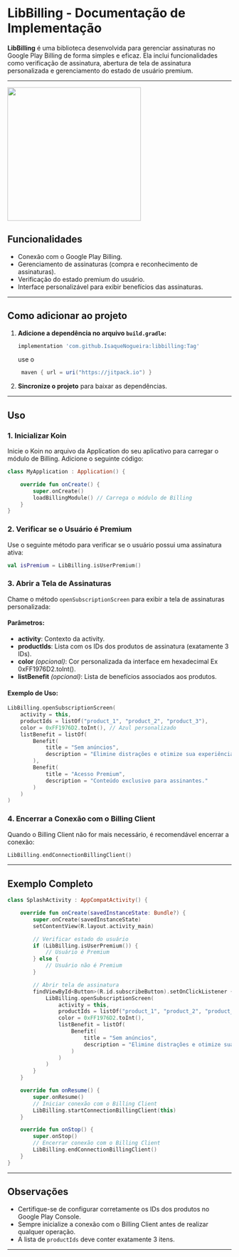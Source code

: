 # LibBilling - Documentação de Implementação

**LibBilling** é uma biblioteca desenvolvida para gerenciar assinaturas no Google Play Billing de forma simples e eficaz. Ela inclui funcionalidades como verificação de assinatura, abertura de tela de assinatura personalizada e gerenciamento do estado de usuário premium.

---

<img src="https://github.com/user-attachments/assets/5e9d44ef-8f2f-4191-84c3-a553f7c5bc0d" width="300">



## **Funcionalidades**

- Conexão com o Google Play Billing.
- Gerenciamento de assinaturas (compra e reconhecimento de assinaturas).
- Verificação do estado premium do usuário.
- Interface personalizável para exibir benefícios das assinaturas.

---

## **Como adicionar ao projeto**

1. **Adicione a dependência no arquivo `build.gradle`:**

   ```groovy
   implementation 'com.github.IsaqueNogueira:libbilling:Tag'
   ```

   use o
    ```groovy
     maven { url = uri("https://jitpack.io") }
    ```

3. **Sincronize o projeto** para baixar as dependências.

---

## **Uso**

### **1. Inicializar Koin**

Inicie o Koin no arquivo da Application do seu aplicativo para carregar o módulo de Billing. Adicione o seguinte código:
```kotlin
class MyApplication : Application() {

    override fun onCreate() {
        super.onCreate()
        loadBillingModule() // Carrega o módulo de Billing
    }
}
```

### **2. Verificar se o Usuário é Premium**

Use o seguinte método para verificar se o usuário possui uma assinatura ativa:

```kotlin
val isPremium = LibBilling.isUserPremium()
```

### **3. Abrir a Tela de Assinaturas**

Chame o método `openSubscriptionScreen` para exibir a tela de assinaturas personalizada:

#### Parâmetros:
- **activity**: Contexto da activity.
- **productIds**: Lista com os IDs dos produtos de assinatura (exatamente 3 IDs).
- **color** *(opcional)*: Cor personalizada da interface em hexadecimal Ex 0xFF1976D2.toInt().
- **listBenefit** *(opcional)*: Lista de benefícios associados aos produtos.

#### Exemplo de Uso:

```kotlin
LibBilling.openSubscriptionScreen(
    activity = this,
    productIds = listOf("product_1", "product_2", "product_3"),
    color = 0xFF1976D2.toInt(), // Azul personalizado
    listBenefit = listOf(
        Benefit(
            title = "Sem anúncios",
            description = "Elimine distrações e otimize sua experiência."
        ),
        Benefit(
            title = "Acesso Premium",
            description = "Conteúdo exclusivo para assinantes."
        )
    )
)
```

### **4. Encerrar a Conexão com o Billing Client**

Quando o Billing Client não for mais necessário, é recomendável encerrar a conexão:

```kotlin
LibBilling.endConnectionBillingClient()
```

---

## **Exemplo Completo**

```kotlin
class SplashActivity : AppCompatActivity() {

    override fun onCreate(savedInstanceState: Bundle?) {
        super.onCreate(savedInstanceState)
        setContentView(R.layout.activity_main)

        // Verificar estado do usuário
        if (LibBilling.isUserPremium()) {
            // Usuário é Premium
        } else {
            // Usuário não é Premium
        }

        // Abrir tela de assinatura
        findViewById<Button>(R.id.subscribeButton).setOnClickListener {
            LibBilling.openSubscriptionScreen(
                activity = this,
                productIds = listOf("product_1", "product_2", "product_3"),
                color = 0xFF1976D2.toInt(),
                listBenefit = listOf(
                    Benefit(
                        title = "Sem anúncios",
                        description = "Elimine distrações e otimize sua experiência."
                    )
                )
            )
        }
    }

    override fun onResume() {
        super.onResume()
        // Iniciar conexão com o Billing Client
        LibBilling.startConnectionBillingClient(this)
    }

    override fun onStop() {
        super.onStop()
        // Encerrar conexão com o Billing Client
        LibBilling.endConnectionBillingClient()
    }
}
```

---

## **Observações**

- Certifique-se de configurar corretamente os IDs dos produtos no Google Play Console.
- Sempre inicialize a conexão com o Billing Client antes de realizar qualquer operação.
- A lista de `productIds` deve conter exatamente 3 itens.

---

